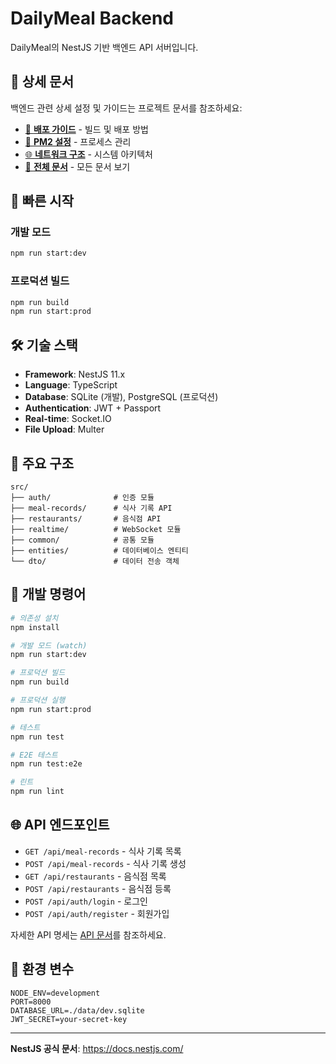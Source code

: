 # DailyMeal Backend

DailyMeal의 NestJS 기반 백엔드 API 서버입니다.

## 📖 상세 문서

백엔드 관련 상세 설정 및 가이드는 프로젝트 문서를 참조하세요:

- [📘 **배포 가이드**](../docs/BUILD_DEPLOY_GUIDE.md) - 빌드 및 배포 방법
- [🔧 **PM2 설정**](../docs/ECOSYSTEM_CONFIG_GUIDE.md) - 프로세스 관리
- [🌐 **네트워크 구조**](../docs/NETWORK_ARCHITECTURE.md) - 시스템 아키텍처
- [📖 **전체 문서**](../docs/README.md) - 모든 문서 보기

## 🚀 빠른 시작

### 개발 모드
```bash
npm run start:dev
```

### 프로덕션 빌드
```bash
npm run build
npm run start:prod
```

## 🛠️ 기술 스택

- **Framework**: NestJS 11.x
- **Language**: TypeScript
- **Database**: SQLite (개발), PostgreSQL (프로덕션)
- **Authentication**: JWT + Passport
- **Real-time**: Socket.IO
- **File Upload**: Multer

## 📂 주요 구조

```
src/
├── auth/              # 인증 모듈
├── meal-records/      # 식사 기록 API
├── restaurants/       # 음식점 API
├── realtime/          # WebSocket 모듈
├── common/            # 공통 모듈
├── entities/          # 데이터베이스 엔티티
└── dto/               # 데이터 전송 객체
```

## 🔧 개발 명령어

```bash
# 의존성 설치
npm install

# 개발 모드 (watch)
npm run start:dev

# 프로덕션 빌드
npm run build

# 프로덕션 실행
npm run start:prod

# 테스트
npm run test

# E2E 테스트
npm run test:e2e

# 린트
npm run lint
```

## 🌐 API 엔드포인트

- `GET /api/meal-records` - 식사 기록 목록
- `POST /api/meal-records` - 식사 기록 생성
- `GET /api/restaurants` - 음식점 목록
- `POST /api/restaurants` - 음식점 등록
- `POST /api/auth/login` - 로그인
- `POST /api/auth/register` - 회원가입

자세한 API 명세는 [API 문서](../docs/API_REFERENCE.md)를 참조하세요.

## 📝 환경 변수

```env
NODE_ENV=development
PORT=8000
DATABASE_URL=./data/dev.sqlite
JWT_SECRET=your-secret-key
```

---

**NestJS 공식 문서**: https://docs.nestjs.com/
